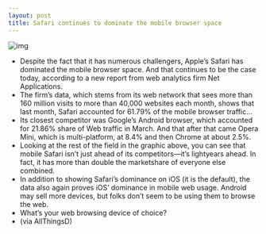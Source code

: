 ```yaml
---
layout: post
title: Safari continues to dominate the mobile browser space
---
```

![img](http://media.idownloadblog.com/wp-content/uploads/2013/04/net-applications-mobile-browser.jpg)
* Despite the fact that it has numerous challengers, Apple’s Safari has dominated the mobile browser space. And that continues to be the case today, according to a new report from web analytics firm Net Applications.
* The firm’s data, which stems from its web network that sees more than 160 million visits to more than 40,000 websites each month, shows that last month, Safari accounted for 61.79% of the mobile browser traffic…
* Its closest competitor was Google’s Android browser, which accounted for 21.86% share of Web traffic in March. And that after that came Opera Mini, which is multi-platform, at 8.4% and then Chrome at about 2.5%.
* Looking at the rest of the field in the graphic above, you can see that mobile Safari isn’t just ahead of its competitors—it’s lightyears ahead. In fact, it has more than double the marketshare of everyone else combined.
* In addition to showing Safari’s dominance on iOS (it is the default), the data also again proves iOS’ dominance in mobile web usage. Android may sell more devices, but folks don’t seem to be using them to browse the web.
* What’s your web browsing device of choice?
* (via AllThingsD)

